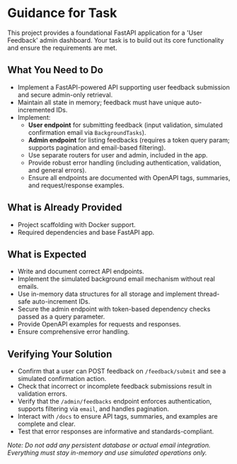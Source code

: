 # Guidance for Task

This project provides a foundational FastAPI application for a 'User Feedback' admin dashboard. Your task is to build out its core functionality and ensure the requirements are met.

## What You Need to Do
- Implement a FastAPI-powered API supporting user feedback submission and secure admin-only retrieval.
- Maintain all state in memory; feedback must have unique auto-incremented IDs.
- Implement:
  - **User endpoint** for submitting feedback (input validation, simulated confirmation email via `BackgroundTasks`).
  - **Admin endpoint** for listing feedbacks (requires a token query param; supports pagination and email-based filtering).
  - Use separate routers for user and admin, included in the app.
  - Provide robust error handling (including authentication, validation, and general errors).
  - Ensure all endpoints are documented with OpenAPI tags, summaries, and request/response examples.

## What is Already Provided
- Project scaffolding with Docker support.
- Required dependencies and base FastAPI app.

## What is Expected
- Write and document correct API endpoints.
- Implement the simulated background email mechanism without real emails.
- Use in-memory data structures for all storage and implement thread-safe auto-increment IDs.
- Secure the admin endpoint with token-based dependency checks passed as a query parameter.
- Provide OpenAPI examples for requests and responses.
- Ensure comprehensive error handling.

## Verifying Your Solution
- Confirm that a user can POST feedback on `/feedback/submit` and see a simulated confirmation action.
- Check that incorrect or incomplete feedback submissions result in validation errors.
- Verify that the `/admin/feedbacks` endpoint enforces authentication, supports filtering via `email`, and handles pagination.
- Interact with `/docs` to ensure API tags, summaries, and examples are complete and clear.
- Test that error responses are informative and standards-compliant.

*Note: Do not add any persistent database or actual email integration. Everything must stay in-memory and use simulated operations only.*

